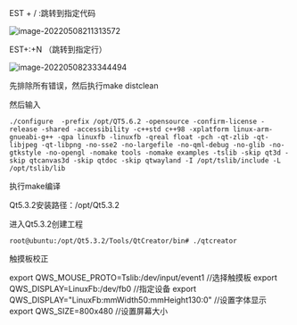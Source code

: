 EST + / :跳转到指定代码

![image-20220508211313572](C:/Users/ASUS/AppData/Roaming/Typora/typora-user-images/image-20220508211313572.png)



EST+:+N  （跳转到指定行）

![image-20220508233344494](C:/Users/ASUS/AppData/Roaming/Typora/typora-user-images/image-20220508233344494.png)





先排除所有错误，然后执行make distclean

然后输入

```
./configure  -prefix /opt/QT5.6.2 -opensource -confirm-license -release -shared -accessibility -c++std c++98 -xplatform linux-arm-gnueabi-g++ -qpa linuxfb -linuxfb -qreal float -pch -qt-zlib -qt-libjpeg -qt-libpng -no-sse2 -no-largefile -no-qml-debug -no-glib -no-gtkstyle -no-opengl -nomake tools -nomake examples -tslib -skip qt3d -skip qtcanvas3d -skip qtdoc -skip qtwayland -I /opt/tslib/include -L /opt/tslib/lib
```

执行make编译





Qt5.3.2安装路径：/opt/Qt5.3.2

进入Qt5.3.2创建工程

`root@ubuntu:/opt/Qt5.3.2/Tools/QtCreator/bin# ./qtcreator`







触摸板校正

export QWS_MOUSE_PROTO=Tslib:/dev/input/event1  //选择触摸板
export QWS_DISPLAY=LinuxFb:/dev/fb0  //指定设备
export QWS_DISPLAY="LinuxFb:mmWidth50:mmHeight130:0"  //设置字体显示
export QWS_SIZE=800x480  //设置屏幕大小
